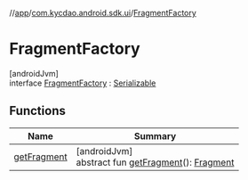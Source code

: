 //[app](../../../index.md)/[com.kycdao.android.sdk.ui](../index.md)/[FragmentFactory](index.md)

# FragmentFactory

[androidJvm]\
interface [FragmentFactory](index.md) : [Serializable](https://developer.android.com/reference/kotlin/java/io/Serializable.html)

## Functions

| Name | Summary |
|---|---|
| [getFragment](get-fragment.md) | [androidJvm]<br>abstract fun [getFragment](get-fragment.md)(): [Fragment](https://developer.android.com/reference/kotlin/androidx/fragment/app/Fragment.html) |
